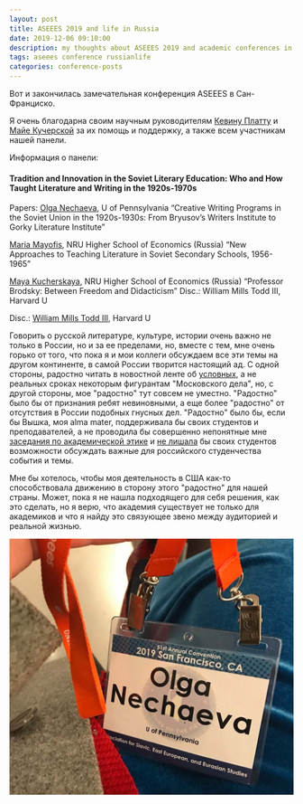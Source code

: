 ```yaml
---
layout: post
title: ASEEES 2019 and life in Russia
date: 2019-12-06 09:10:00
description: my thoughts about ASEEES 2019 and academic conferences in general
tags: aseees conference russianlife
categories: conference-posts 
---
```


Вот и закончилась замечательная конференция ASEEES в Сан-Франциско.

Я очень благодарна своим научным руководителям [Кевину Платту](https://rees.sas.upenn.edu/people/kevin-mf-platt) и [Майе Кучерской](https://www.hse.ru/org/persons/135567) за их помощь и поддержку, а также всем участникам нашей панели.

Информация о панели:
#### Tradition and Innovation in the Soviet Literary Education: Who and How Taught Literature and Writing in the 1920s-1970s

Papers:
[Olga Nechaeva](https://www.onechaeva.com/), U of Pennsylvania
“Creative Writing Programs in the Soviet Union in the 1920s-1930s: From Bryusov’s Writers Institute to Gorky Literature Institute”

[Maria Mayofis](https://my.wlu.edu/directory/profile?ID=x15997), NRU Higher School of Economics (Russia)
“New Approaches to Teaching Literature in Soviet Secondary Schools, 1956-1965”

[Maya Kucherskaya](https://www.hse.ru/org/persons/135567), NRU Higher School of Economics (Russia)
“Professor Brodsky: Between Freedom and Didacticism” Disc.: William Mills Todd III, Harvard U

Disc.: [William Mills Todd III](https://faculty.slavic.fas.harvard.edu/william-todd/home), Harvard U

Говорить о русской литературе, культуре, истории очень важно не только в России, но и за ее пределами, но, вместе с тем, мне очень горько от того, что пока я и мои коллеги обсуждаем все эти темы на другом континенте, в самой России творится настоящий ад. С одной стороны, радостно читать в новостной ленте об [условных](https://meduza.io/feature/2019/12/06/den-prigovorov-chetyrem-figurantam-moskovskogo-dela-glavnoe), а не реальных сроках некоторым фигурантам "Московского дела", но, с другой стороны, мое "радостно" тут совсем не уместно. "Радостно" было бы от признания ребят невиновными, а еще более "радостно" от отсутствия в России подобных гнусных дел. "Радостно" было бы, если бы Вышка, моя alma mater, поддерживала бы своих студентов и преподавателей, а не проводила бы совершенно непонятные мне [заседания по академической этике](https://www.facebook.com/journaldoxa/photos/a.1113975355352391/2542061459210433/?type=3&eid=ARCnNm-UKmFGH8JTyP4TPYEDLKUupA9RP4T1coGnFWtj_2icl9w1R5dA4qz2wIlVD35ovf-c9UG8A3wO) и [не лишала](https://doxajournal.ru/doxa_hse_2) бы своих студентов возможности обсуждать важные для российского студенчества события и темы.

Мне бы хотелось, чтобы моя деятельность в США как-то способствовала движению в сторону этого "радостно" для нашей страны. Может, пока я не нашла подходящего для себя решения, как это сделать, но я верю, что академия существует не только для академиков и что я найду это связующее звено между аудиторией и реальной жизнью.

![ASEEES badge](/assets/img/aseees2019_badge-min.jpeg)
